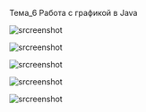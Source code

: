Тема_6
Работа с графикой в Java

![srcreenshot](screenshot.jpg)

![srcreenshot](1.jpg)

![srcreenshot](2.jpg)

![srcreenshot](3.jpg)

![srcreenshot](4.jpg)
